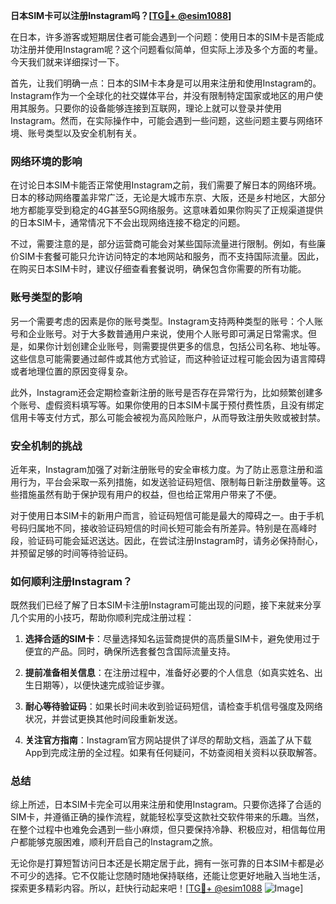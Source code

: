 **日本SIM卡可以注册Instagram吗？[[TG💪+ @esim1088](https://t.me/s/esim1088)]**

在日本，许多游客或短期居住者可能会遇到一个问题：使用日本的SIM卡是否能成功注册并使用Instagram呢？这个问题看似简单，但实际上涉及多个方面的考量。今天我们就来详细探讨一下。

首先，让我们明确一点：日本的SIM卡本身是可以用来注册和使用Instagram的。Instagram作为一个全球化的社交媒体平台，并没有限制特定国家或地区的用户使用其服务。只要你的设备能够连接到互联网，理论上就可以登录并使用Instagram。然而，在实际操作中，可能会遇到一些问题，这些问题主要与网络环境、账号类型以及安全机制有关。

### 网络环境的影响

在讨论日本SIM卡能否正常使用Instagram之前，我们需要了解日本的网络环境。日本的移动网络覆盖非常广泛，无论是大城市东京、大阪，还是乡村地区，大部分地方都能享受到稳定的4G甚至5G网络服务。这意味着如果你购买了正规渠道提供的日本SIM卡，通常情况下不会出现网络连接不稳定的问题。

不过，需要注意的是，部分运营商可能会对某些国际流量进行限制。例如，有些廉价SIM卡套餐可能只允许访问特定的本地网站和服务，而不支持国际流量。因此，在购买日本SIM卡时，建议仔细查看套餐说明，确保包含你需要的所有功能。

### 账号类型的影响

另一个需要考虑的因素是你的账号类型。Instagram支持两种类型的账号：个人账号和企业账号。对于大多数普通用户来说，使用个人账号即可满足日常需求。但是，如果你计划创建企业账号，则需要提供更多的信息，包括公司名称、地址等。这些信息可能需要通过邮件或其他方式验证，而这种验证过程可能会因为语言障碍或者地理位置的原因变得复杂。

此外，Instagram还会定期检查新注册的账号是否存在异常行为，比如频繁创建多个账号、虚假资料填写等。如果你使用的日本SIM卡属于预付费性质，且没有绑定信用卡等支付方式，那么可能会被视为高风险账户，从而导致注册失败或被封禁。

### 安全机制的挑战

近年来，Instagram加强了对新注册账号的安全审核力度。为了防止恶意注册和滥用行为，平台会采取一系列措施，如发送验证码短信、限制每日新注册数量等。这些措施虽然有助于保护现有用户的权益，但也给正常用户带来了不便。

对于使用日本SIM卡的新用户而言，验证码短信可能是最大的障碍之一。由于手机号码归属地不同，接收验证码短信的时间长短可能会有所差异。特别是在高峰时段，验证码可能会延迟送达。因此，在尝试注册Instagram时，请务必保持耐心，并预留足够的时间等待验证码。

### 如何顺利注册Instagram？

既然我们已经了解了日本SIM卡注册Instagram可能出现的问题，接下来就来分享几个实用的小技巧，帮助你顺利完成注册过程：

1. **选择合适的SIM卡**：尽量选择知名运营商提供的高质量SIM卡，避免使用过于便宜的产品。同时，确保所选套餐包含国际流量支持。
   
2. **提前准备相关信息**：在注册过程中，准备好必要的个人信息（如真实姓名、出生日期等），以便快速完成验证步骤。
   
3. **耐心等待验证码**：如果长时间未收到验证码短信，请检查手机信号强度及网络状况，并尝试更换其他时间段重新发送。
   
4. **关注官方指南**：Instagram官方网站提供了详尽的帮助文档，涵盖了从下载App到完成注册的全过程。如果有任何疑问，不妨查阅相关资料以获取解答。

### 总结

综上所述，日本SIM卡完全可以用来注册和使用Instagram。只要你选择了合适的SIM卡，并遵循正确的操作流程，就能轻松享受这款社交软件带来的乐趣。当然，在整个过程中也难免会遇到一些小麻烦，但只要保持冷静、积极应对，相信每位用户都能够克服困难，顺利开启自己的Instagram之旅。

无论你是打算短暂访问日本还是长期定居于此，拥有一张可靠的日本SIM卡都是必不可少的选择。它不仅能让您随时随地保持联络，还能让您更好地融入当地生活，探索更多精彩内容。所以，赶快行动起来吧！[[TG💪+ @esim1088](https://t.me/s/esim1088) ![Image](https://i.postimg.cc/4NQfJmqS/Snipaste-2025-05-13-00-14-12.png)]